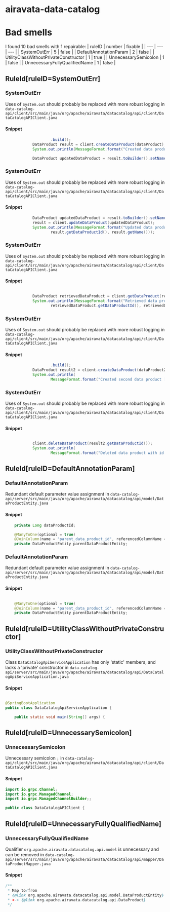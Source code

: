 # airavata-data-catalog 
 
# Bad smells
I found 10 bad smells with 1 repairable:
| ruleID | number | fixable |
| --- | --- | --- |
| SystemOutErr | 5 | false |
| DefaultAnnotationParam | 2 | false |
| UtilityClassWithoutPrivateConstructor | 1 | true |
| UnnecessarySemicolon | 1 | false |
| UnnecessaryFullyQualifiedName | 1 | false |
## RuleId[ruleID=SystemOutErr]
### SystemOutErr
Uses of `System.out` should probably be replaced with more robust logging
in `data-catalog-api/client/src/main/java/org/apache/airavata/datacatalog/api/client/DataCatalogAPIClient.java`
#### Snippet
```java
                    .build();
            DataProduct result = client.createDataProduct(dataProduct);
            System.out.println(MessageFormat.format("Created data product with id [{0}]", result.getDataProductId()));

            DataProduct updatedDataProduct = result.toBuilder().setName("updated name").build();
```

### SystemOutErr
Uses of `System.out` should probably be replaced with more robust logging
in `data-catalog-api/client/src/main/java/org/apache/airavata/datacatalog/api/client/DataCatalogAPIClient.java`
#### Snippet
```java
            DataProduct updatedDataProduct = result.toBuilder().setName("updated name").build();
            result = client.updateDataProduct(updatedDataProduct);
            System.out.println(MessageFormat.format("Updated data product with id [{0}] to have name [{1}]",
                    result.getDataProductId(), result.getName()));

```

### SystemOutErr
Uses of `System.out` should probably be replaced with more robust logging
in `data-catalog-api/client/src/main/java/org/apache/airavata/datacatalog/api/client/DataCatalogAPIClient.java`
#### Snippet
```java

            DataProduct retrievedDataProduct = client.getDataProduct(result.getDataProductId());
            System.out.println(MessageFormat.format("Retrieved data product with id [{0}] to have name [{1}]",
                    retrievedDataProduct.getDataProductId(), retrievedDataProduct.getName()));

```

### SystemOutErr
Uses of `System.out` should probably be replaced with more robust logging
in `data-catalog-api/client/src/main/java/org/apache/airavata/datacatalog/api/client/DataCatalogAPIClient.java`
#### Snippet
```java
                    .build();
            DataProduct result2 = client.createDataProduct(dataProduct2);
            System.out.println(
                    MessageFormat.format("Created second data product [{0}]", result2));

```

### SystemOutErr
Uses of `System.out` should probably be replaced with more robust logging
in `data-catalog-api/client/src/main/java/org/apache/airavata/datacatalog/api/client/DataCatalogAPIClient.java`
#### Snippet
```java

            client.deleteDataProduct(result2.getDataProductId());
            System.out.println(
                    MessageFormat.format("Deleted data product with id [{0}]", result2.getDataProductId()));

```

## RuleId[ruleID=DefaultAnnotationParam]
### DefaultAnnotationParam
Redundant default parameter value assignment
in `data-catalog-api/server/src/main/java/org/apache/airavata/datacatalog/api/model/DataProductEntity.java`
#### Snippet
```java
    private Long dataProductId;

    @ManyToOne(optional = true)
    @JoinColumn(name = "parent_data_product_id", referencedColumnName = "data_product_id", nullable = true)
    private DataProductEntity parentDataProductEntity;
```

### DefaultAnnotationParam
Redundant default parameter value assignment
in `data-catalog-api/server/src/main/java/org/apache/airavata/datacatalog/api/model/DataProductEntity.java`
#### Snippet
```java

    @ManyToOne(optional = true)
    @JoinColumn(name = "parent_data_product_id", referencedColumnName = "data_product_id", nullable = true)
    private DataProductEntity parentDataProductEntity;

```

## RuleId[ruleID=UtilityClassWithoutPrivateConstructor]
### UtilityClassWithoutPrivateConstructor
Class `DataCatalogApiServiceApplication` has only 'static' members, and lacks a 'private' constructor
in `data-catalog-api/server/src/main/java/org/apache/airavata/datacatalog/api/DataCatalogApiServiceApplication.java`
#### Snippet
```java

@SpringBootApplication
public class DataCatalogApiServiceApplication {

    public static void main(String[] args) {
```

## RuleId[ruleID=UnnecessarySemicolon]
### UnnecessarySemicolon
Unnecessary semicolon `;`
in `data-catalog-api/client/src/main/java/org/apache/airavata/datacatalog/api/client/DataCatalogAPIClient.java`
#### Snippet
```java
import io.grpc.Channel;
import io.grpc.ManagedChannel;
import io.grpc.ManagedChannelBuilder;;

public class DataCatalogAPIClient {
```

## RuleId[ruleID=UnnecessaryFullyQualifiedName]
### UnnecessaryFullyQualifiedName
Qualifier `org.apache.airavata.datacatalog.api.model` is unnecessary and can be removed
in `data-catalog-api/server/src/main/java/org/apache/airavata/datacatalog/api/mapper/DataProductMapper.java`
#### Snippet
```java
/**
 * Map to/from
 * {@link org.apache.airavata.datacatalog.api.model.DataProductEntity}
 * <-> {@link org.apache.airavata.datacatalog.api.DataProduct}
 */
```

